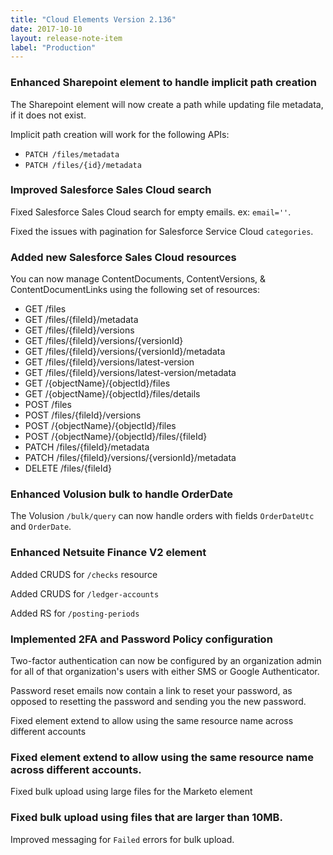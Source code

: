 ```yaml
---
title: "Cloud Elements Version 2.136"
date: 2017-10-10
layout: release-note-item
label: "Production"
---
```


### Enhanced Sharepoint element to handle implicit path creation

The Sharepoint element will now create a path while updating file metadata, if it does not exist.

Implicit path creation will work for the following APIs:

* `PATCH /files/metadata`
* `PATCH /files/{id}/metadata`

### Improved Salesforce Sales Cloud search

Fixed Salesforce Sales Cloud search for empty emails. ex: `email=''`.

Fixed the issues with pagination for Salesforce Service Cloud `categories`.

### Added new Salesforce Sales Cloud resources

You can now manage ContentDocuments, ContentVersions, & ContentDocumentLinks using the following set of resources:

* GET /files
* GET /files/{fileId}/metadata
* GET /files/{fileId}/versions
* GET /files/{fileId}/versions/{versionId}
* GET /files/{fileId}/versions/{versionId}/metadata
* GET /files/{fileId}/versions/latest-version
* GET /files/{fileId}/versions/latest-version/metadata
* GET /{objectName}/{objectId}/files
* GET /{objectName}/{objectId}/files/details
* POST /files
* POST /files/{fileId}/versions
* POST /{objectName}/{objectId}/files
* POST /{objectName}/{objectId}/files/{fileId}
* PATCH /files/{fileId}/metadata
* PATCH /files/{fileId}/versions/{versionId}/metadata
* DELETE /files/{fileId}

### Enhanced Volusion bulk to handle OrderDate

The Volusion `/bulk/query` can now handle orders with fields `OrderDateUtc` and `OrderDate`.



### Enhanced Netsuite Finance V2 element



Added CRUDS for `/checks` resource

Added CRUDS for `/ledger-accounts`

Added RS for `/posting-periods`



### Implemented 2FA and Password Policy configuration



Two-factor authentication can now be configured by an organization admin for all of that organization's users with either SMS or Google Authenticator.

Password reset emails now contain a link to reset your password, as opposed to resetting the password and sending you the new password.



Fixed element extend to allow using the same resource name across different accounts



### Fixed element extend to allow using the same resource name across different accounts.



Fixed bulk upload using large files for the Marketo element



### Fixed bulk upload using files that are larger than 10MB.

Improved messaging for `Failed` errors for bulk upload.
